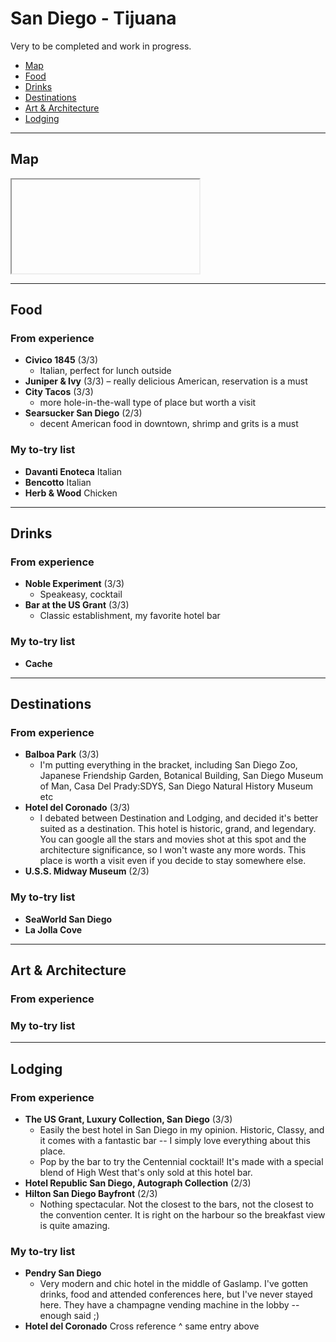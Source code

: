 # San Diego - Tijuana

Very to be completed and work in progress.

- [Map](#map)
- [Food](#food)
- [Drinks](#drinks)
- [Destinations](#destinations)
- [Art & Architecture](#art--architecture)
- [Lodging](#lodging)

-----

## Map

<iframe></iframe>

-----

## Food

### From experience

- **Civico 1845** (3/3)
    - Italian, perfect for lunch outside
- **Juniper & Ivy** (3/3)
    – really delicious American, reservation is a must
- **City Tacos** (3/3)
    - more hole-in-the-wall type of place but worth a visit 
- **Searsucker San Diego** (2/3)
    - decent American food in downtown, shrimp and grits is a must

### My to-try list
- **Davanti Enoteca** Italian 
- **Bencotto** Italian
- **Herb & Wood** Chicken 

-----

## Drinks

### From experience

- **Noble Experiment** (3/3)
    - Speakeasy, cocktail
- **Bar at the US Grant** (3/3)
    - Classic establishment, my favorite hotel bar

### My to-try list

- **Cache** 

-----

## Destinations

### From experience

- **Balboa Park** (3/3)
    - I'm putting everything in the bracket, including San Diego Zoo, Japanese Friendship Garden, Botanical Building, San Diego Museum of Man, Casa Del Prady:SDYS, San Diego Natural History Museum etc
- **Hotel del Coronado** (3/3)
    - I debated between Destination and Lodging, and decided it's better suited as a destination. This hotel is historic, grand, and legendary. You can google all the stars and movies shot at this spot and the architecture significance, so I won't waste any more words. This place is worth a visit even if you decide to stay somewhere else.
- **U.S.S. Midway Museum** (2/3) 

### My to-try list

- **SeaWorld San Diego** 
- **La Jolla Cove**

-----

## Art & Architecture

### From experience

### My to-try list

-----

## Lodging

### From experience

- **The US Grant, Luxury Collection, San Diego** (3/3)
    - Easily the best hotel in San Diego in my opinion. Historic, Classy, and it comes with a fantastic bar -- I simply love everything about this place.
    - Pop by the bar to try the Centennial cocktail! It's made with a special blend of High West that's only sold at this hotel bar. 
- **Hotel Republic San Diego, Autograph Collection** (2/3)
- **Hilton San Diego Bayfront** (2/3)
    - Nothing spectacular. Not the closest to the bars, not the closest to the convention center. It is right on the harbour so the breakfast view is quite amazing.

### My to-try list

- **Pendry San Diego** 
    - Very modern and chic hotel in the middle of Gaslamp. I've gotten drinks, food and attended conferences here, but I've never stayed here. They have a champagne vending machine in the lobby -- enough said ;)
- **Hotel del Coronado** Cross reference ^ same entry above
